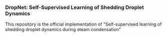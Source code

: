 ### DropNet: Self-Supervised Learning of Shedding Droplet Dynamics
This repository is the official implementation of "Self-supervised learning of shedding droplet dynamics during steam condensation"
